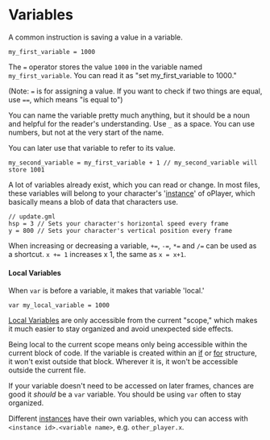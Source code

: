 # Variables

A common instruction is saving a value in a variable.

```gml
my_first_variable = 1000
```

The `=` operator stores the value `1000` in the variable named `my_first_variable`. You can read it as "set
my_first_variable to 1000."

(Note: `=` is for assigning a value. If you want to check if two things are equal, use `==`, which means "is equal to")

You can name the variable pretty much anything, but it should be a noun and helpful for the reader's understanding.
Use `_`
as a space. You can use numbers, but not at the very start of the name.

You can later use that variable to refer to its value.

```gml
my_second_variable = my_first_variable + 1 // my_second_variable will store 1001
```

A lot of variables already exist, which you can read or change. In most files, these variables will belong to your
character's '[instance](objects_and_instances.md#instance)' of oPlayer, which basically means a blob of data that
characters use.

```gml
// update.gml
hsp = 3 // Sets your character's horizontal speed every frame
y = 800 // Sets your character's vertical position every frame
```

When increasing or decreasing a variable, `+=`, `-=`, `*=` and `/=` can be used as a shortcut. `x += 1` increases x 1,
the same as `x = x+1`.

#### Local Variables

When `var` is before a variable, it makes that variable 'local.'

```gml
var my_local_variable = 1000
```

[Local Variables](https://docs.yoyogames.com/source/dadiospice/002_reference/001_gml%20language%20overview/variables/local%20variables.html)
are only accessible from the current "scope," which makes it much easier to stay organized and avoid unexpected side
effects.

Being local to the current scope means only being accessible within the current block of code. If the variable is
created within an [if](control_flow.md#if) or [for](control_flow.md#for) structure, it won't exist outside that block.
Wherever it is, it won't be accessible outside the current file.

If your variable doesn't need to be accessed on later frames, chances are good it *should* be a `var` variable. You
should be using `var` often to stay organized.

Different [instances](objects_and_instances.md#instance) have their own variables, which you can access
with `<instance id>.<variable name>`, e.g. `other_player.x`.
